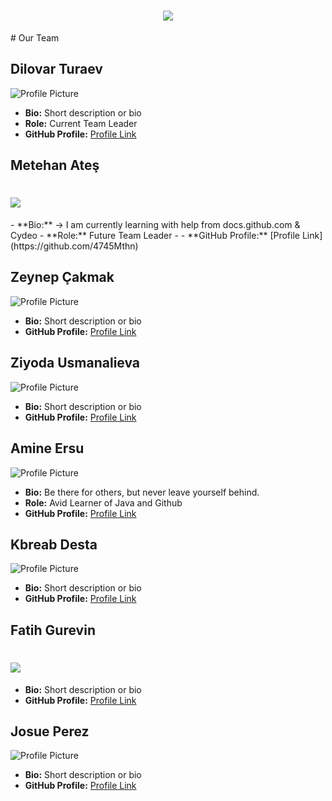 <h1 align="center">
<img src="https://us.zonerama.com/photos/1006679669_2484x471.jpg" />
</h1>
# Our Team

## Dilovar Turaev

![Profile Picture](profile-picture-url) 

- **Bio:** Short description or bio
- **Role:** Current Team Leader
- **GitHub Profile:** [Profile Link](link-to-github-profile)

## Metehan Ateş

<h1 align="left">
 <img src="https://avatars.githubusercontent.com/u/160879582?v=4](https://us.zonerama.com/photos/1006679526_238x281.jpg" />
</h1>
- **Bio:** -> I am currently learning with help from docs.github.com & Cydeo
- **Role:** Future Team Leader
- 
- **GitHub Profile:** [Profile Link](https://github.com/4745Mthn)

## Zeynep Çakmak

![Profile Picture](profile-picture-url)

- **Bio:** Short description or bio
- **GitHub Profile:** [Profile Link](link-to-github-profile)

## Ziyoda Usmanalieva

![Profile Picture](profile-picture-url)

- **Bio:** Short description or bio
- **GitHub Profile:** [Profile Link](link-to-github-profile)

## Amine Ersu

![Profile Picture](https://avatars.githubusercontent.com/u/160289484?v=4)

- **Bio:** Be there for others, but never leave yourself behind.
- **Role:** Avid Learner of Java and Github
- **GitHub Profile:** [Profile Link](https://github.com/ersuamine)

## Kbreab Desta

![Profile Picture](profile-picture-url)

- **Bio:** Short description or bio
- **GitHub Profile:** [Profile Link](link-to-github-profile)

## Fatih Gurevin

<h1 align="left">
 <img src="https://avatars.githubusercontent.com/u/35998426?v=4" />
</h1>

- **Bio:** Short description or bio
- **GitHub Profile:** [Profile Link](https://github.com/fatihgrv) 

## Josue Perez

![Profile Picture](profile-picture-url)

- **Bio:** Short description or bio
- **GitHub Profile:** [Profile Link](link-to-github-profile)

